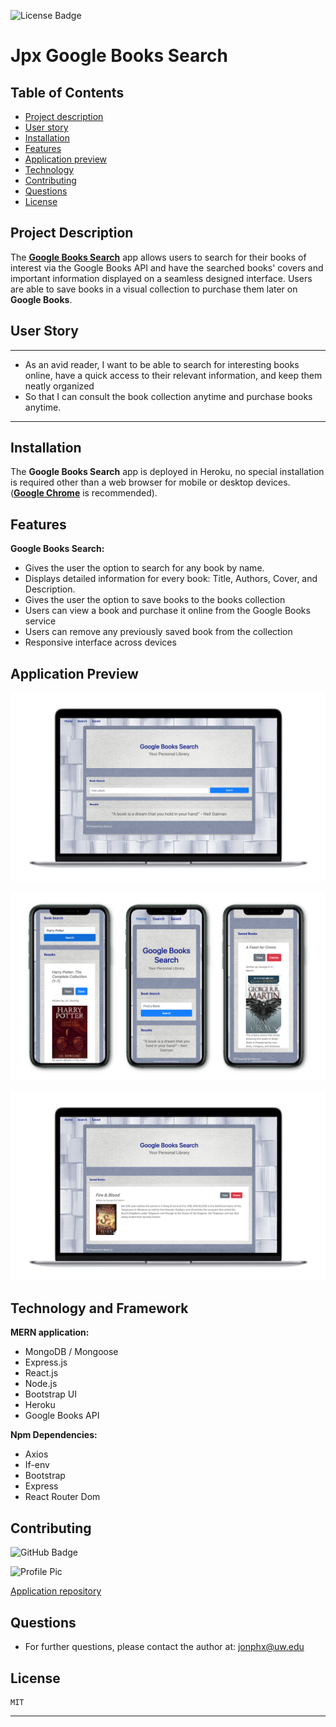 ![License Badge](https://img.shields.io/badge/License-MIT-0298c3)

# Jpx Google Books Search

## Table of Contents

- [Project description](#project-description)
- [User story](#user-story)
- [Installation](#installation)
- [Features](#features)
- [Application preview](#application-preview)
- [Technology](#technology-and-framework)
- [Contributing](#contributing)
- [Questions](#questions)
- [License](#license)

## Project Description

The [**Google Books Search**](https://jpx-google-books-search.herokuapp.com/) app allows users to search for their books of interest via the Google Books API and have the searched books' covers and important information displayed on a seamless designed interface. Users are able to save books in a visual collection to purchase them later on **Google Books**.

## User Story

---

- As an avid reader, I want to be able to search for interesting books online, have a quick access to their relevant information, and keep them neatly organized
- So that I can consult the book collection anytime and purchase books anytime.

---

## Installation

The **Google Books Search** app is deployed in Heroku, no special installation is required other than a web browser for mobile or desktop devices. ([**Google Chrome**](https://www.google.com/chrome/?brand=CHBD&gclid=Cj0KCQjwv7L6BRDxARIsAGj-34pI6kcGFGrZkxQgztLSwZZ7JzwQJFBfDBdgTHCurYEpg3QscMjHhYUaAkkjEALw_wcB&gclsrc=aw.ds) is recommended).

## Features

**Google Books Search:**

- Gives the user the option to search for any book by name.
- Displays detailed information for every book: Title, Authors, Cover, and Description.
- Gives the user the option to save books to the books collection
- Users can view a book and purchase it online from the Google Books service
- Users can remove any previously saved book from the collection
- Responsive interface across devices

## Application Preview

![google-books-search-01](demo/google-books-search-01.png)

![google-books-search-02](demo/google-books-search-02.png)

![google-books-search-03](demo/google-books-search-03.png)

## Technology and Framework

**MERN application:**

- MongoDB / Mongoose
- Express.js
- React.js
- Node.js
- Bootstrap UI
- Heroku
- Google Books API

**Npm Dependencies:**

- Axios
- If-env
- Bootstrap
- Express
- React Router Dom

## Contributing

![GitHub Badge](https://img.shields.io/badge/Github-JonPhoenix-0298c3)

![Profile Pic](https://github.com/JonPhoenix.png?size=120)

[Application repository](https://github.com/JonPhoenix/jpx-google-books-search)

## Questions

- For further questions, please contact the author at: jonphx@uw.edu

## License

    MIT

---
